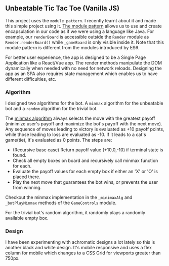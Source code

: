 ## Unbeatable Tic Tac Toe (Vanilla JS)

This project uses the `module pattern`. I recently learnt about it and made this simple project using it. [The module pattern](https://dev.to/tomekbuszewski/module-pattern-in-javascript-56jm) allows us to use and create encapsulation in our code as if we were using a language like Java. For example, our `renderBoard` is accessible outside the `Render` module as `Render.renderBoard()` while `_gameBoard` is only  visible inside it. Note that this module pattern is different from the modules introduced by ES6.

For better user experience, the app is designed to be a Single Page Application like a  React/Vue app. The render methods manipulate the DOM dynamically when needed with no need for network reloads. Designing the app as an SPA also requires state management which enables us to have different difficulties, etc.

### Algorithm
I designed two algorithms for the bot. A `minmax` algorithm for the unbeatable bot and a `random` algorithm for the trivial bot.

The [minmax algorithm](https://en.wikipedia.org/wiki/Minimax) always selects the move with the greatest payoff (minimize user's payoff and maximize the bot's payoff with the next move). Any sequence of moves leading to victory is evaluated as +10 payoff points, while those leading to loss are evaluated as -10. If it leads to a cat's game(tie), it's evaluated as 0 points. The steps are:

- (Recursive base case) Return payoff value (+10,0,-10) if terminal state is found.
- Check all empty boxes on board and recursively call minmax function for each.
- Evaluate the payoff values for each empty box if either an 'X' or 'O' is placed there.
- Play the next move that guarantees the bot wins, or prevents the user from winning.

Checkout the minmax implementation in the `_minimaxAlg` and `_botPlayMinmax` methods of the `GameControls` module. 

For the trivial bot's random algorithm, it randomly plays a randomly available empty box.

### Design
I have been experimenting with achromatic designs a lot lately so this is another black and white design. It's mobile responsive and uses a flex column for mobile which changes to a CSS Grid for viewports greater than 750px.